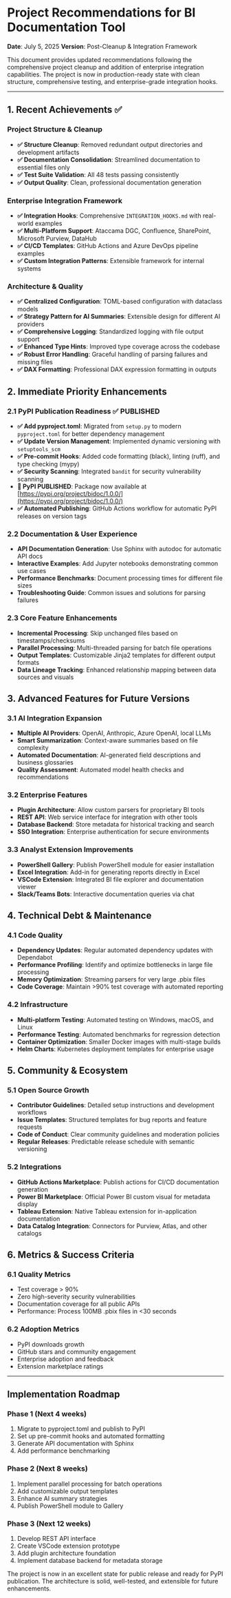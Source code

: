 # Project Recommendations for BI Documentation Tool

**Date**: July 5, 2025
**Version**: Post-Cleanup & Integration Framework

This document provides updated recommendations following the comprehensive project cleanup and addition of enterprise integration capabilities. The project is now in production-ready state with clean structure, comprehensive testing, and enterprise-grade integration hooks.

---

## 1. Recent Achievements ✅

### Project Structure & Cleanup
- **✅ Structure Cleanup**: Removed redundant output directories and development artifacts
- **✅ Documentation Consolidation**: Streamlined documentation to essential files only
- **✅ Test Suite Validation**: All 48 tests passing consistently
- **✅ Output Quality**: Clean, professional documentation generation

### Enterprise Integration Framework
- **✅ Integration Hooks**: Comprehensive `INTEGRATION_HOOKS.md` with real-world examples
- **✅ Multi-Platform Support**: Ataccama DGC, Confluence, SharePoint, Microsoft Purview, DataHub
- **✅ CI/CD Templates**: GitHub Actions and Azure DevOps pipeline examples
- **✅ Custom Integration Patterns**: Extensible framework for internal systems

### Architecture & Quality
- **✅ Centralized Configuration**: TOML-based configuration with dataclass models
- **✅ Strategy Pattern for AI Summaries**: Extensible design for different AI providers
- **✅ Comprehensive Logging**: Standardized logging with file output support
- **✅ Enhanced Type Hints**: Improved type coverage across the codebase
- **✅ Robust Error Handling**: Graceful handling of parsing failures and missing files
- **✅ DAX Formatting**: Professional DAX expression formatting in outputs

## 2. Immediate Priority Enhancements

### 2.1 PyPI Publication Readiness ✅ **PUBLISHED**

- **✅ Add pyproject.toml**: Migrated from `setup.py` to modern `pyproject.toml` for better dependency management
- **✅ Update Version Management**: Implemented dynamic versioning with `setuptools_scm`
- **✅ Pre-commit Hooks**: Added code formatting (black), linting (ruff), and type checking (mypy)
- **✅ Security Scanning**: Integrated `bandit` for security vulnerability scanning
- **🎉 PyPI PUBLISHED**: Package now available at [https://pypi.org/project/bidoc/1.0.0/](https://pypi.org/project/bidoc/1.0.0/)
- **✅ Automated Publishing**: GitHub Actions workflow for automatic PyPI releases on version tags

### 2.2 Documentation & User Experience

- **API Documentation Generation**: Use Sphinx with autodoc for automatic API docs
- **Interactive Examples**: Add Jupyter notebooks demonstrating common use cases
- **Performance Benchmarks**: Document processing times for different file sizes
- **Troubleshooting Guide**: Common issues and solutions for parsing failures

### 2.3 Core Feature Enhancements

- **Incremental Processing**: Skip unchanged files based on timestamps/checksums
- **Parallel Processing**: Multi-threaded parsing for batch file operations
- **Output Templates**: Customizable Jinja2 templates for different output formats
- **Data Lineage Tracking**: Enhanced relationship mapping between data sources and visuals

## 3. Advanced Features for Future Versions

### 3.1 AI Integration Expansion

- **Multiple AI Providers**: OpenAI, Anthropic, Azure OpenAI, local LLMs
- **Smart Summarization**: Context-aware summaries based on file complexity
- **Automated Documentation**: AI-generated field descriptions and business glossaries
- **Quality Assessment**: Automated model health checks and recommendations

### 3.2 Enterprise Features

- **Plugin Architecture**: Allow custom parsers for proprietary BI tools
- **REST API**: Web service interface for integration with other tools
- **Database Backend**: Store metadata for historical tracking and search
- **SSO Integration**: Enterprise authentication for secure environments

### 3.3 Analyst Extension Improvements

- **PowerShell Gallery**: Publish PowerShell module for easier installation
- **Excel Integration**: Add-in for generating reports directly in Excel
- **VSCode Extension**: Integrated BI file explorer and documentation viewer
- **Slack/Teams Bots**: Interactive documentation queries via chat

## 4. Technical Debt & Maintenance

### 4.1 Code Quality

- **Dependency Updates**: Regular automated dependency updates with Dependabot
- **Performance Profiling**: Identify and optimize bottlenecks in large file processing
- **Memory Optimization**: Streaming parsers for very large .pbix files
- **Code Coverage**: Maintain >90% test coverage with automated reporting

### 4.2 Infrastructure

- **Multi-platform Testing**: Automated testing on Windows, macOS, and Linux
- **Performance Testing**: Automated benchmarks for regression detection
- **Container Optimization**: Smaller Docker images with multi-stage builds
- **Helm Charts**: Kubernetes deployment templates for enterprise usage

## 5. Community & Ecosystem

### 5.1 Open Source Growth

- **Contributor Guidelines**: Detailed setup instructions and development workflows
- **Issue Templates**: Structured templates for bug reports and feature requests
- **Code of Conduct**: Clear community guidelines and moderation policies
- **Regular Releases**: Predictable release schedule with semantic versioning

### 5.2 Integrations

- **GitHub Actions Marketplace**: Publish actions for CI/CD documentation generation
- **Power BI Marketplace**: Official Power BI custom visual for metadata display
- **Tableau Extension**: Native Tableau extension for in-application documentation
- **Data Catalog Integration**: Connectors for Purview, Atlas, and other catalogs

## 6. Metrics & Success Criteria

### 6.1 Quality Metrics

- Test coverage > 90%
- Zero high-severity security vulnerabilities
- Documentation coverage for all public APIs
- Performance: Process 100MB .pbix files in <30 seconds

### 6.2 Adoption Metrics

- PyPI downloads growth
- GitHub stars and community engagement
- Enterprise adoption and feedback
- Extension marketplace ratings

---

## Implementation Roadmap

### Phase 1 (Next 4 weeks)
1. Migrate to pyproject.toml and publish to PyPI
2. Set up pre-commit hooks and automated formatting
3. Generate API documentation with Sphinx
4. Add performance benchmarking

### Phase 2 (Next 8 weeks)
1. Implement parallel processing for batch operations
2. Add customizable output templates
3. Enhance AI summary strategies
4. Publish PowerShell module to Gallery

### Phase 3 (Next 12 weeks)
1. Develop REST API interface
2. Create VSCode extension prototype
3. Add plugin architecture foundation
4. Implement database backend for metadata storage

The project is now in an excellent state for public release and ready for PyPI publication. The architecture is solid, well-tested, and extensible for future enhancements.
